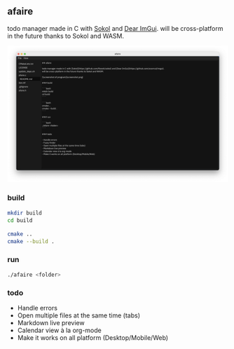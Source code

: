## afaire

todo manager made in C with [Sokol](https://github.com/floooh/sokol) and [Dear ImGui](https://github.com/ocornut/imgui).
will be cross-platform in the future thanks to Sokol and WASM.

![screenshot of program](screenshot.png)

### build

```bash
mkdir build
cd build
```

```bash
cmake ..
cmake --build .
```

### run

```bash
./afaire <folder>
```

### todo

- Handle errors
- Open multiple files at the same time (tabs)
- Markdown live preview
- Calendar view à la org-mode
- Make it works on all platform (Desktop/Mobile/Web)

